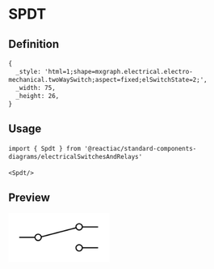 # SPDT

## Definition

```
{
  _style: 'html=1;shape=mxgraph.electrical.electro-mechanical.twoWaySwitch;aspect=fixed;elSwitchState=2;',
  _width: 75,
  _height: 26,
}
```

## Usage

```
import { Spdt } from '@reactiac/standard-components-diagrams/electricalSwitchesAndRelays'

<Spdt/>
```

## Preview

<img src="./spdt.png" width="200"/>
